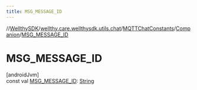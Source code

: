 ```yaml
---
title: MSG_MESSAGE_ID
---
```

//[WellthySDK](../../../../index.html)/[wellthy.care.wellthysdk.utils.chat](../../index.html)/[MQTTChatConstants](../index.html)/[Companion](index.html)/[MSG_MESSAGE_ID](-m-s-g_-m-e-s-s-a-g-e_-i-d.html)



# MSG_MESSAGE_ID



[androidJvm]\
const val [MSG_MESSAGE_ID](-m-s-g_-m-e-s-s-a-g-e_-i-d.html): [String](https://kotlinlang.org/api/latest/jvm/stdlib/kotlin/-string/index.html)




